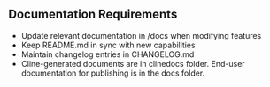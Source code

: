 ## Documentation Requirements

-   Update relevant documentation in /docs when modifying features
-   Keep README.md in sync with new capabilities
-   Maintain changelog entries in CHANGELOG.md
-   Cline-generated documents are in clinedocs folder. End-user documentation for publishing is in the docs folder.